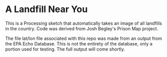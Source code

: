 A Landfill Near You
===================

This is a Processing sketch that automatically takes an image of all landfills in the country.  Code was derived from Josh Begley's Prison Map project.

The file lat/lon file associated with this repo was made from an output from the EPA Echo Database.  This is not the entirety of the database, only a portion used for testing.  The full output will come shortly.
